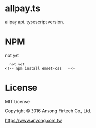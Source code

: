 # allpay.ts
  allpay api. typescript version.
  
# NPM
  not yet
```
  not yet
<!-- npm install emmet-css   -->
```
# License
  MIT License

  Copyright © 2016 Anyong Fintech Co., Ltd.

  https://www.anyong.com.tw
